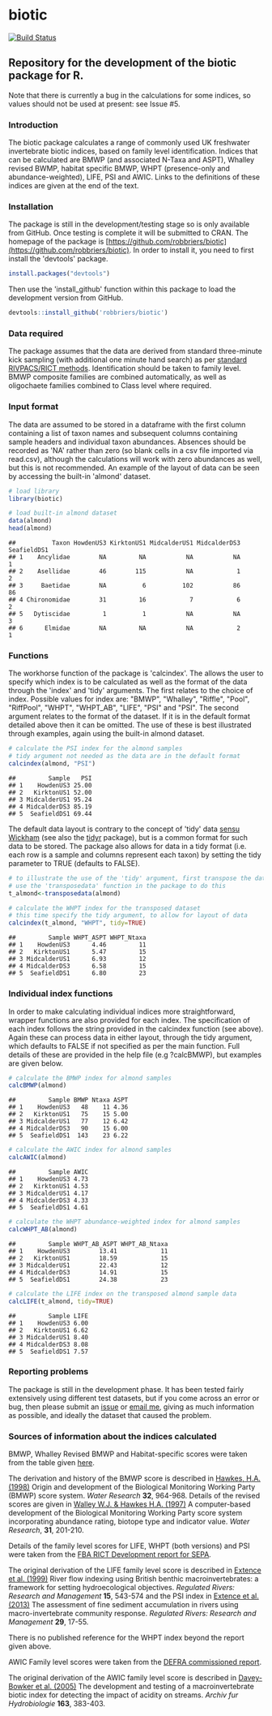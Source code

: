 # biotic
[![Build Status](https://travis-ci.org/robbriers/biotic.svg?branch=master)](https://travis-ci.org/robbriers/biotic)


## Repository for the development of the biotic package for R.
Note that there is currently a bug in the calculations for some indices, so values should not be used at present: see Issue #5.

### Introduction
The biotic package calculates a range of commonly used UK freshwater invertebrate biotic indices, based on family level identification.  Indices that can be calculated are BMWP (and associated N-Taxa and ASPT), Whalley revised BWMP, habitat specific BMWP, WHPT (presence-only and abundance-weighted), LIFE, PSI and AWIC. Links to the definitions of these indices are given at the end of the text.

### Installation
The package is still in the development/testing stage so is only available from GitHub. Once testing is complete it will be submitted to CRAN.  The homepage of the package is [https://github.com/robbriers/biotic](https://github.com/robbriers/biotic). In order to install it, you need to first install the 'devtools' package.

```r
install.packages("devtools")
```
Then use the 'install_github' function within this package to load the development version from GitHub.

```r
devtools::install_github('robbriers/biotic')
```

### Data required
The package assumes that the data are derived from standard three-minute kick sampling (with additional one minute hand search) as per [standard RIVPACS/RICT methods](http://www.eu-star.at/pdf/RivpacsMacroinvertebrateSamplingProtocol.pdf). Identification should be taken to family level. BMWP composite families are combined automatically, as well as oligochaete families combined to Class level where required.

### Input format
The data are assumed to be stored in a dataframe with the first column containing a list of taxon names and subsequent columns containing sample headers and individual taxon abundances. Absences should be recorded as 'NA' rather than zero (so blank cells in a csv file imported via read.csv), although the calculations will work with zero abundances as well, but this is not recommended. An example of the layout of data can be seen by accessing the built-in 'almond' dataset.


```r
# load library
library(biotic)

# load built-in almond dataset
data(almond)
head(almond)
```

```
##          Taxon HowdenUS3 KirktonUS1 MidcalderUS1 MidcalderDS3 SeafieldDS1
## 1    Ancylidae        NA         NA           NA           NA           1
## 2    Asellidae        46        115           NA            1           2
## 3     Baetidae        NA          6          102           86          86
## 4 Chironomidae        31         16            7            6           2
## 5   Dytiscidae         1          1           NA           NA           3
## 6      Elmidae        NA         NA           NA            2           1
```

### Functions
The workhorse function of the package is 'calcindex'. The allows the user to specify which index is to be calculated as well as the format of the data through the 'index' and 'tidy' arguments. The first relates to the choice of index.  Possible values for index are: "BMWP", "Whalley", "Riffle", "Pool", "RiffPool", "WHPT", "WHPT_AB", "LIFE", "PSI" and "PSI".  The second argument relates to the format of the dataset.  If it is in the default format detailed above then it can be omitted. The use of these is best illustrated through examples, again using the built-in almond dataset.


```r
# calculate the PSI index for the almond samples
# tidy argument not needed as the data are in the default format
calcindex(almond, "PSI")
```

```
##         Sample   PSI
## 1    HowdenUS3 25.00
## 2   KirktonUS1 52.00
## 3 MidcalderUS1 95.24
## 4 MidcalderDS3 85.19
## 5  SeafieldDS1 69.44
```
The default data layout is contrary to the concept of 'tidy' data [sensu Wickham](https://www.jstatsoft.org/article/view/v059i10) (see also the [tidyr](https://cran.r-project.org/package=tidyr) package), but is a common format for such data to be stored. The package also allows for data in a tidy format (i.e. each row is a sample and columns represent each taxon) by setting the tidy parameter to TRUE (defaults to FALSE).

```r
# to illustrate the use of the 'tidy' argument, first transpose the data
# use the 'transposedata' function in the package to do this
t_almond<-transposedata(almond)

# calculate the WHPT index for the transposed dataset
# this time specify the tidy argument, to allow for layout of data
calcindex(t_almond, "WHPT", tidy=TRUE)
```

```
##         Sample WHPT_ASPT WHPT_Ntaxa
## 1    HowdenUS3      4.46         11
## 2   KirktonUS1      5.47         15
## 3 MidcalderUS1      6.93         12
## 4 MidcalderDS3      6.58         15
## 5  SeafieldDS1      6.80         23
```
### Individual index functions
In order to make calculating individual indices more straightforward, wrapper functions are also provided for each index. The specification of each index follows the string provided in the calcindex function (see above).  Again these can process data in either layout, through the tidy argument, which defaults to FALSE if not specified as per the main function. Full details of these are provided in the help file (e.g ?calcBMWP), but examples are given below.

```r
# calculate the BMWP index for almond samples
calcBMWP(almond)
```

```
##         Sample BMWP Ntaxa ASPT
## 1    HowdenUS3   48    11 4.36
## 2   KirktonUS1   75    15 5.00
## 3 MidcalderUS1   77    12 6.42
## 4 MidcalderDS3   90    15 6.00
## 5  SeafieldDS1  143    23 6.22
```

```r
# calculate the AWIC index for almond samples
calcAWIC(almond)
```

```
##         Sample AWIC
## 1    HowdenUS3 4.73
## 2   KirktonUS1 4.53
## 3 MidcalderUS1 4.17
## 4 MidcalderDS3 4.33
## 5  SeafieldDS1 4.61
```

```r
# calculate the WHPT abundance-weighted index for almond samples
calcWHPT_AB(almond)
```

```
##         Sample WHPT_AB_ASPT WHPT_AB_Ntaxa
## 1    HowdenUS3        13.41            11
## 2   KirktonUS1        18.59            15
## 3 MidcalderUS1        22.43            12
## 4 MidcalderDS3        14.91            15
## 5  SeafieldDS1        24.38            23
```

```r
# calculate the LIFE index on the transposed almond sample data
calcLIFE(t_almond, tidy=TRUE)
```

```
##         Sample LIFE
## 1    HowdenUS3 6.00
## 2   KirktonUS1 6.62
## 3 MidcalderUS1 8.40
## 4 MidcalderDS3 8.08
## 5  SeafieldDS1 7.57
```
### Reporting problems
The package is still in the development phase.  It has been tested fairly extensively using different test datasets, but if you come across an error or bug, then please submit an [issue](https://github.com/robbriers/biotic/issues) or [email me](mailto:r.briers@napier.ac.uk), giving as much information as possible, and ideally the dataset that caused the problem.

### Sources of information about the indices calculated

BMWP, Whalley Revised BMWP and Habitat-specific scores were taken from the table given [here](http://www.cies.staffs.ac.uk/bmwptabl.htm).

The derivation and history of the BMWP score is described in [Hawkes, H.A. (1998)](http://dx.doi.org/10.1016/S0043-1354(97)00275-3) Origin and development of the Biological Monitoring Working Party (BMWP) score system. *Water Research* **32**, 964-968. Details of the revised scores are given in [Walley W.J. &  Hawkes H.A. (1997)](http://dx.doi.org/10.1016/S0043-1354(96)00249-7) A computer-based development of the Biological Monitoring Working Party score system incorporating abundance rating, biotope type and indicator value. *Water Research*, **31**, 201-210.

Details of the family level scores for LIFE, WHPT (both versions) and PSI were taken from the [FBA RICT Development report for SEPA](http://www.fba.org.uk/sites/default/files/SEPARICTWorkstream1(WHPTandotherAbundance-WeightedIndices)Final%20Report.pdf).

The original derivation of the LIFE family level score is described in [Extence et al. (1999)](http://dx.doi.org/10.1002/(SICI)1099-1646(199911/12)15:6<545::AID-RRR561>3.0.CO;2-W) River flow indexing using British benthic macroinvertebrates: a framework for setting hydroecological objectives. *Regulated Rivers: Research and Management* **15**, 543-574 and the PSI index in [Extence et al. (2013)](http://dx.doi.org/10.1002/rra.1569) The assessment of fine sediment accumulation in rivers using macro-invertebrate community response. *Regulated Rivers: Research and Management* **29**, 17-55.

There is no published reference for the WHPT index beyond the report given above.

AWIC Family level scores were taken from the [DEFRA commissioned report](https://www.gov.uk/government/publications/development-of-the-acid-water-indicator-community-awic-macroinvertebrate-family-and-species-level).

The original derivation of the AWIC family level score is described in [Davey-Bowker et al. (2005)](http://dx.doi.org/10.1127/0003-9136/2005/0163-0383) The development and testing of a macroinvertebrate biotic index for detecting the impact of acidity on streams. *Archiv fur Hydrobiologie* **163**, 383-403.

